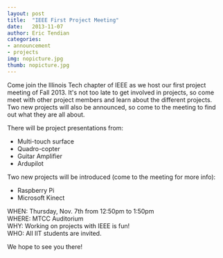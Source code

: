 ```yaml
---
layout: post
title:  "IEEE First Project Meeting"
date:   2013-11-07
author: Eric Tendian
categories: 
- announcement
- projects
img: nopicture.jpg
thumb: nopicture.jpg
---
```


Come join the Illinois Tech chapter of IEEE as we host our first project meeting of Fall 2013. It's not too late to get involved in projects, so come meet with other project members and learn about the different projects. Two new projects will also be announced, so come to the meeting to find out what they are all about.

There will be project presentations from:

- Multi-touch surface
- Quadro-copter
- Guitar Amplifier
- Ardupilot

Two new projects will be introduced (come to the meeting for more info):

- Raspberry Pi
- Microsoft Kinect

WHEN: Thursday, Nov. 7th from 12:50pm to 1:50pm<br>
WHERE: MTCC Auditorium<br>
WHY: Working on projects with IEEE is fun!<br>
WHO: All IIT students are invited.

We hope to see you there!
